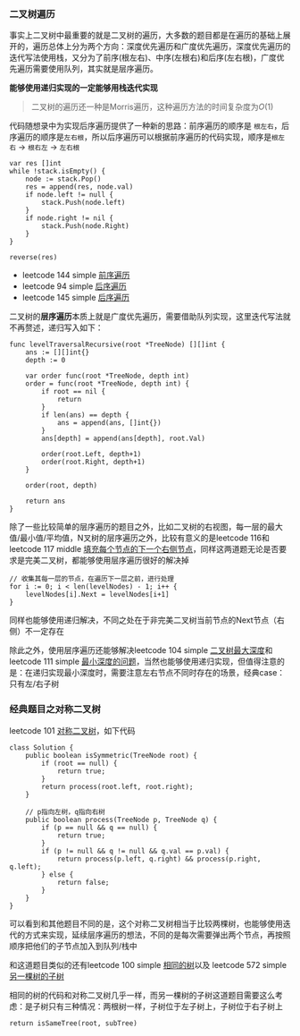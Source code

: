 ### 二叉树遍历

事实上二叉树中最重要的就是二叉树的遍历，大多数的题目都是在遍历的基础上展开的，遍历总体上分为两个方向：深度优先遍历和广度优先遍历，深度优先遍历的迭代写法使用栈，又分为了前序(根左右)、中序(左根右)和后序(左右根)，广度优先遍历需要使用队列，其实就是层序遍历。

**能够使用递归实现的一定能够用栈迭代实现**

> 二叉树的遍历还一种是Morris遍历，这种遍历方法的时间复杂度为$O(1)$

代码随想录中为实现后序遍历提供了一种新的思路：前序遍历的顺序是 `根左右`，后序遍历的顺序是`左右根`，所以后序遍历可以根据前序遍历的代码实现，顺序是`根左右` -> `根右左` -> `左右根`

```
var res []int
while !stack.isEmpty() {
    node := stack.Pop()
    res = append(res, node.val)
    if node.left != null {
        stack.Push(node.left)
    }
    if node.right != nil {
        stack.Push(node.Right)
    }
}

reverse(res)
```

- leetcode 144 simple [前序遍历](https://leetcode.cn/problems/binary-tree-preorder-traversal/)
- leetcode 94 simple [后序遍历](https://leetcode.cn/problems/binary-tree-inorder-traversal/)
- leetcode 145 simple [后序遍历](https://leetcode.cn/problems/binary-tree-postorder-traversal/)


二叉树的**层序遍历**本质上就是广度优先遍历，需要借助队列实现，这里迭代写法就不再赘述，递归写入如下：
```
func levelTraversalRecursive(root *TreeNode) [][]int {
	ans := [][]int{}
	depth := 0

	var order func(root *TreeNode, depth int)
	order = func(root *TreeNode, depth int) {
		if root == nil {
			return
		}
		if len(ans) == depth {
			ans = append(ans, []int{})
		}
		ans[depth] = append(ans[depth], root.Val)

		order(root.Left, depth+1)
		order(root.Right, depth+1)
	}

	order(root, depth)

	return ans
}
```

除了一些比较简单的层序遍历的题目之外，比如二叉树的右视图，每一层的最大值/最小值/平均值，N叉树的层序遍历之外，比较有意义的是leetcode 116和leetcode 117 middle [填充每个节点的下一个右侧节点](https://leetcode.cn/problems/populating-next-right-pointers-in-each-node-ii/submissions/)，同样这两道题无论是否要求是完美二叉树，都能够使用层序遍历很好的解决掉
```
// 收集其每一层的节点，在遍历下一层之前，进行处理
for i := 0; i < len(levelNodes) - 1; i++ {
    levelNodes[i].Next = levelNodes[i+1]
}
```
同样也能够使用递归解决，不同之处在于非完美二叉树当前节点的Next节点（右侧）不一定存在

除此之外，使用层序遍历还能够解决leetcode 104 simple [二叉树最大深度](https://leetcode.cn/problems/maximum-depth-of-binary-tree/)和 leetcode 111 simple [最小深度的问题](https://leetcode.cn/problems/minimum-depth-of-binary-tree/)，当然也能够使用递归实现，但值得注意的是：在递归实现最小深度时，需要注意左右节点不同时存在的场景，经典case：只有左/右子树

### 经典题目之对称二叉树

leetcode 101 [对称二叉树](https://leetcode.cn/problems/symmetric-tree/)，如下代码
```
class Solution {
    public boolean isSymmetric(TreeNode root) {
        if (root == null) {
            return true;
        }
        return process(root.left, root.right);
    }

    // p指向左树，q指向右树
    public boolean process(TreeNode p, TreeNode q) {
        if (p == null && q == null) {
            return true;
        }
        if (p != null && q != null && q.val == p.val) {
            return process(p.left, q.right) && process(p.right, q.left);
        } else {
            return false;
        }
    }
}
```

可以看到和其他题目不同的是，这个对称二叉树相当于比较两棵树，也能够使用迭代的方式来实现，延续层序遍历的想法，不同的是每次需要弹出两个节点，再按照顺序把他们的子节点加入到队列/栈中

和这道题目类似的还有leetcode 100 simple [相同的树](https://leetcode.cn/problems/same-tree/)以及 leetcode 572 simple [另一棵树的子树](https://leetcode.cn/problems/subtree-of-another-tree)

相同的树的代码和对称二叉树几乎一样，而另一棵树的子树这道题目需要这么考虑：是子树只有三种情况：两根树一样，子树位于左子树上，子树位于右子树上
```
return isSameTree(root, subTree)
```